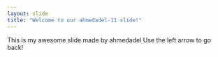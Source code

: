 ```yaml
---
layout: slide
title: "Welcome to our ahmedadel-11 slide!"
---
```

This is my awesome slide made by ahmedadel
Use the left arrow to go back!
